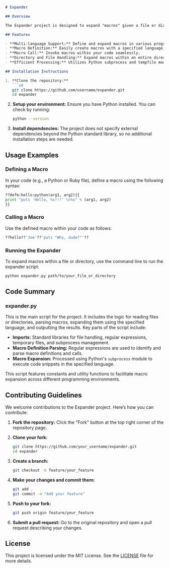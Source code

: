 ```markdown
# Expander

## Overview

The Expander project is designed to expand "macros" given a file or directory using a specified language. It provides a mechanism to define and call macros, streamlining repetitive tasks and simplifying complex code interactions across different programming languages.

## Features

- **Multi-language Support:** Define and expand macros in various programming languages.
- **Macro Definition:** Easily create macros with a specified language, name, and arguments.
- **Macro Call:** Invoke macros within your code seamlessly.
- **Directory and File Handling:** Expand macros within an entire directory or a specific file.
- **Efficient Processing:** Utilizes Python subprocess and tempfile modules to handle macro expansion efficiently.

## Installation Instructions

1. **Clone the repository:**
   ```sh
   git clone https://github.com/username/expander.git
   cd expander
   ```

2. **Setup your environment:**
   Ensure you have Python installed. You can check by running:
   ```sh
   python --version
   ```

3. **Install dependencies:**
   The project does not specify external dependencies beyond the Python standard library, so no additional installation steps are needed.

## Usage Examples

### Defining a Macro

In your code (e.g., a Python or Ruby file), define a macro using the following syntax:

```python
??defm:hello:python(arg1, arg2){{
print "puts 'Hello, %s!!!' \n%s" % (arg1, arg2)
}}
```

### Calling a Macro

Use the defined macro within your code as follows:

```ruby
??hello??'Joe'??'puts "Why, dude?"'??
```

### Running the Expander

To expand macros within a file or directory, use the command line to run the expander script:

```sh
python expander.py path/to/your_file_or_directory
```

## Code Summary

### expander.py

This is the main script for the project. It includes the logic for reading files or directories, parsing macros, expanding them using the specified language, and outputting the results. Key parts of the script include:

- **Imports:** Standard libraries for file handling, regular expressions, temporary files, and subprocess management.
- **Macro Definition Parsing:** Regular expressions are used to identify and parse macro definitions and calls.
- **Macro Expansion:** Processed using Python's `subprocess` module to execute code snippets in the specified language.

This script features constants and utility functions to facilitate macro expansion across different programming environments.

## Contributing Guidelines

We welcome contributions to the Expander project. Here’s how you can contribute:

1. **Fork the repository:**
   Click the "Fork" button at the top right corner of the repository page.

2. **Clone your fork:**
   ```sh
   git clone https://github.com/your_username/expander.git
   cd expander
   ```

3. **Create a branch:**
   ```sh
   git checkout -b feature/your_feature
   ```

4. **Make your changes and commit them:**
   ```sh
   git add .
   git commit -m "Add your feature"
   ```

5. **Push to your fork:**
   ```sh
   git push origin feature/your_feature
   ```

6. **Submit a pull request:**
   Go to the original repository and open a pull request describing your changes.

## License

This project is licensed under the MIT License. See the [LICENSE](LICENSE) file for more details.
```

